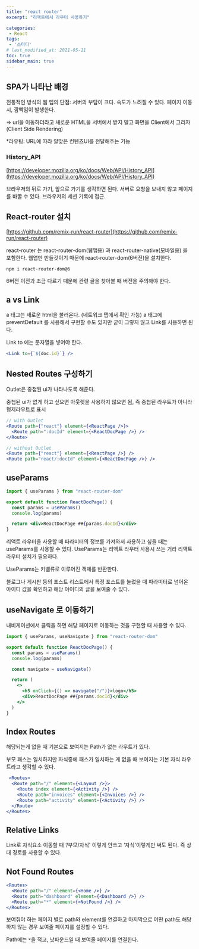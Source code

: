 ```yaml
---
title: "react router"
excerpt: "리액트에서 라우터 사용하기"

categories:
 - React
tags:
 - '스터디'
# last_modified_at: 2021-05-11
toc: true
sidebar_main: true
---
```



## SPA가 나타난 배경

전통적인 방식의 웹 앱의 단점: 서버의 부담이 크다. 속도가 느려질 수 있다. 페이지 이동 시, 깜빡임이 발생한다. 

⇒ url을 이동하더라고 새로운 HTML을 서버에서 받지 말고 화면을 Client에서 그리자 (Client Side Rendering)

*라우팅: URL에 따라 알맞은 컨텐츠UI를 전달해주는 기능

### History_API

[https://developer.mozilla.org/ko/docs/Web/API/History_API](https://developer.mozilla.org/ko/docs/Web/API/History_API)

브라우저의 뒤로 가기, 앞으로 가기를 생각하면 된다. 
서버로 요청을 보내지 않고 페이지를 바꿀 수 있다. 브라우저의 세션 기록에 접근. 

## React-router 설치

[https://github.com/remix-run/react-router](https://github.com/remix-run/react-router)

react-router 는 react-router-dom(웹앱용) 과 react-router-native(모바일용) 을 포함한다. 웹앱만 만들것이기 때문에 react-router-dom(6버전)을 설치한다. 

`npm i react-router-dom@6`

6버전 이전과 조금 다르기 때문에 관련 글을 찾아볼 때 버전을 주의해야 한다. 

## a vs Link

a 태그는 새로운 html을 불러온다. (네트워크 탭에서 확인 가능) a 태그에 preventDefault 를 사용해서 구현할 수도 있지만 굳이 그렇지 않고 Link를 사용하면 된다. 

Link to 에는 문자열을 넣어야 한다.

```jsx
<Link to={`${doc.id}`} />
```

## Nested Routes 구성하기

Outlet은 중첩된 ui가 나타나도록 해준다. 

중첩된 ui가 없게 하고 싶으면 아웃렛을 사용하지 않으면 됨, 즉 중첩된 라우트가 아니라 형제라우트로 표시


```jsx
// with Outlet
<Route path={"react"} element={<ReactPage />}>
  <Route path=":docId" element={<ReactDocPage />} />
</Route>

// without Outlet
<Route path={"react"} element={<ReactPage />} />
<Route path="react/:docId" element={<ReactDocPage />} />
```


## useParams

```jsx
import { useParams } from "react-router-dom"

export default function ReactDocPage() {
  const params = useParams()
  console.log(params)

  return <div>ReactDocPage ##{params.docId}</div>
}
```

리액트 라우터을 사용할 때 파라미터의 정보를 가져와서 사용하고 싶을 때는 useParams를 사용할 수 있다. UseParams는 리액트 라우터 사용시 쓰는 거라 리액트 라우터 설치가 필요하다. 

UseParams는 키밸류로 이루어진 객체를 반환한다. 

블로그나 게시판 등의 포스트 리스트에서 특정 포스트를 눌렀을 때 파라미터로 넘어온 아이디 값을 확인하고 해당 아이디의 글을 보여줄 수 있다. 

## useNavigate 로 이동하기

내비게이션에서 클릭을 하면 해당 페이지로 이동하는 것을 구현할 때 사용할 수 있다. 

```jsx
import { useParams, useNavigate } from "react-router-dom"

export default function ReactDocPage() {
  const params = useParams()
  console.log(params)

  const navigate = useNavigate()

  return (
    <>
      <h5 onClick={() => navigate("/")}>logo</h5>
      <div>ReactDocPage ##{params.docId}</div>
    </>
  )
}
```

## Index Routes

해당되는게 없을 때 기본으로 보여지는 Path가 없는 라우트가 있다. 

부모 패스는 일치하지만 자식중에 패스가 일치하는 게 없을 때 보여지는 기본 자식 라우트라고 생각할 수 있다. 

```jsx
 <Routes>
  <Route path="/" element={<Layout />}>
    <Route index element={<Activity />} />
    <Route path="invoices" element={<Invoices />} />
    <Route path="activity" element={<Activity />} />
  </Route>
</Routes>
```

## Relative Links

Link로 자식요소 이동할 때 ‘/부모/자식' 이렇게 안쓰고 ‘자식'이렇게만 써도 된다. 즉 상대 경로를 사용할 수 있다. 

## Not Found Routes

```jsx
<Routes>
  <Route path="/" element={<Home />} />
  <Route path="dashboard" element={<Dashboard />} />
  <Route path="*" element={<NotFound />} />
</Routes>
```

보여줘야 하는 페이지 별로 path와 element를 연결하고 마지막으로 어떤 path도 해당하지 않는 경우 보여줄 페이지를 설정할 수 있다. 

Path에는 `*`을 적고, 낫파운드일 때 보여줄 페이지를 연결한다.